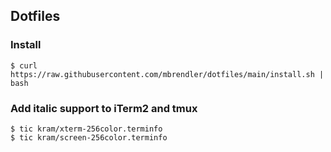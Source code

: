 ## Dotfiles

### Install

```
$ curl https://raw.githubusercontent.com/mbrendler/dotfiles/main/install.sh | bash
```

### Add italic support to iTerm2 and tmux

```
$ tic kram/xterm-256color.terminfo
$ tic kram/screen-256color.terminfo
```
